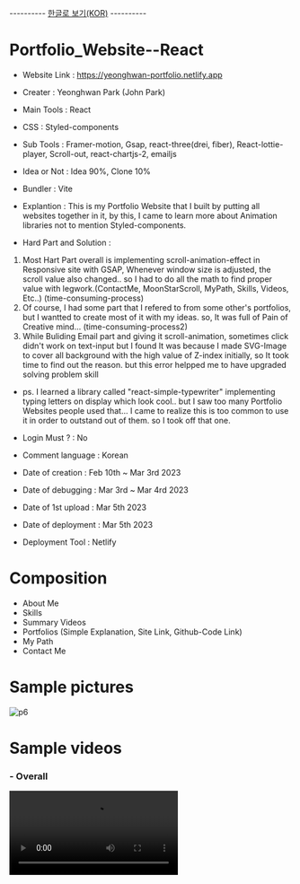 ---------- <a href="README_KOR.md">한글로 보기(KOR)</a> ----------

# Portfolio_Website--React
- Website Link : https://yeonghwan-portfolio.netlify.app

- Creater : Yeonghwan Park (John Park)
- Main Tools : React
- CSS : Styled-components
- Sub Tools : Framer-motion, Gsap, react-three(drei, fiber), React-lottie-player, Scroll-out, react-chartjs-2, emailjs
- Idea or Not : Idea 90%, Clone 10%
- Bundler : Vite
- Explantion : This is my Portfolio Website that I built by putting all websites together in it,
by this, I came to learn more about Animation libraries not to mention Styled-components.

- Hard Part and Solution :
1. Most Hart Part overall is implementing scroll-animation-effect in Responsive site with GSAP, Whenever window size is adjusted, the scroll value also changed.. so I had to do all the math to find proper value with legwork.(ContactMe, MoonStarScroll, MyPath, Skills, Videos, Etc..) (time-consuming-process)
2. Of course, I had some part that I refered to from some other's portfolios, but I wantted to create most of it with my ideas. so, It was full of Pain of Creative mind... (time-consuming-process2)
3. While Buliding Email part and giving it scroll-animation, sometimes click didn't work on text-input but I found It was because I made SVG-Image to cover all background with the high value of Z-index initially, so It took time to find out the reason. but this error helpped me to have upgraded solving problem skill

- ps. I learned a library called "react-simple-typewriter" implementing typing letters on display which look cool.. but I saw too many Portfolio Websites people used that... I came to realize this is too common to use it in order to outstand out of them. so I took off that one.
- Login Must ? : No

- Comment language : Korean

- Date of creation : Feb 10th ~ Mar 3rd 2023
- Date of debugging : Mar 3rd ~ Mar 4rd 2023
- Date of 1st upload : Mar 5th 2023
- Date of deployment : Mar 5th 2023
- Deployment Tool : Netlify

# Composition
- About Me
- Skills
- Summary Videos
- Portfolios (Simple Explanation, Site Link, Github-Code Link)
- My Path
- Contact Me

# Sample pictures
![p6](https://user-images.githubusercontent.com/106279616/222976680-c2526718-53ef-473d-91e0-9bb7c46f5961.png)

# Sample videos
<h3>- Overall</h3>
<video src="https://user-images.githubusercontent.com/106279616/222980689-06d07036-9ada-4d2a-8b0c-a8d49f10761b.mp4"></video>

